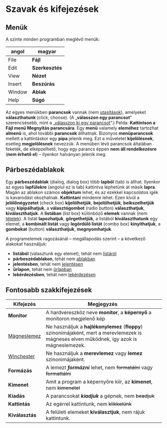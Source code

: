 # Szavak és kifejezések

## Menük

A szinte minden programban meglévő menük:

|angol|magyar|
|-|-|
|File|**Fájl**|
|Edit|**Szerkesztés**|
|View|**Nézet**|
|Insert|**Beszúrás**|
|Window|**Ablak**|
|Help|**Súgó**|

Az egyes menükben **parancsok** vannak (nem <u>utasítások</u>), amelyeket **választhatunk** (click, choose). (A „**válasszon egy parancsot**” szerencsésebb, mint a „<u>válasszon ki egy parancsot</u>”.) Példa: **Kattintson a Fájl menü Megnyitás parancsára**. Egy **menü** valamely **eleméhez** tartozhat **almenü** is, ahol további **parancsok** állhatnak. Bizonyos **menüparancsok** mellett a kattintáskor egy **pipa** jelenik meg. Ezt a műveletet **kijelölésnek**, esetleg **megjelölésnek** nevezzük. A menüben lévő parancsok általában feketék, de elképzelhető, hogy egy parancs éppen **nem áll rendelkezésre** (**nem érhető el**) – ilyenkor halványan jelenik meg.

## Párbeszédablakok

Egy **párbeszédablak** (dialog, dialog box) több **lapból** (tab) is állhat. Ilyenkor az egyes **lapfülekre** (angolul ez is tab) kattintva léphetünk át másik **lapra**. Magán az ablakon számos **objektum** lehet, és az ezekkel kapcsolatos igék is kavarodást okozhatnak. **Kattintani** mindenre lehet. Ezen kívül a **jelölőnégyzetet** (check box) **kijelölhetjük**, **bejelölhetjük**, **beikszelhetjük** vagy **kipipálhatjuk**, a **választógombot** (radio button) **választhatjuk**, **kiválaszthatjuk**. A **listában** (list box) különböző **elemek** vannak (nem <u>tételek</u>). A listát **lapozhatjuk**, **görgethetjük**, a listából **kiválaszthatunk** egy elemet, a **kombinált listát** vagy **legördülő listát** (combo box) **kinyithatjuk**, a **gombokat** (button) **választhatjuk**, **megnyomhatjuk**.

A programelemek ragozásánál – megállapodás szerint – a következő alakokat használjuk:

-   **listából** (választunk egy elemet), tehát nem <u>listáról</u>
-   **párbeszédablakon**, tehát nem <u>ablakban</u>
-   **jelentésben**, tehát nem <u>jelentésen</u>
-   **űrlapon**, tehát nem <u>űrlapban</u>
-   **lekérdezésben**, tehát nem <u>lekérdezésen</u>

## Fontosabb szakkifejezések

|Kifejezés|Megjegyzés|
|-|-|
|**Monitor**|A hardvereszköz neve **monitor**, a **képernyő** a monitoron megjelenő kép|
|<u>Mágneslemez</u>|Ne használjuk a **hajlékonylemez** (**floppy**) szinonimájaként, mert a merevlemezek is mágneses elven működnek, így azok is mágneslemezek.|
|<u>Winchester</u>|Ne használjuk a **merevlemez** vagy **lemez** szinonimájaként.|
|**Formázás**|A lemezt ***formázni*** lehet, nem ~~formatálni~~ vagy ~~formattálni~~|
|**Kimenet**|Amit a program a képernyőre kiír, az **kimenet**, nem ~~kimenetel~~|
|**Kiadás**|A parancsokat ***kiadjuk*** a gépnek, nem ~~beadjuk~~|
|**Kattintás**|Az egérrel kattintunk, nem ~~klikkelünk~~|
|**Kiválasztás**|A felületi elemeket **kiválasztjuk**, nem rájuk kattintunk.|

